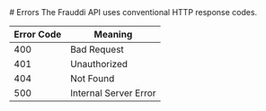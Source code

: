<div class="errors-en">
# Errors
The Frauddi API uses conventional HTTP response codes.

Error Code | Meaning
---------- | -------
400 | Bad Request
401 | Unauthorized
404 | Not Found
500 | Internal Server Error
</div>

<div class="errors-es" style="display: none;">
# Errores
La API de Frauddi utiliza códigos de respuesta HTTP convencionales.

Código | Significado
------- | -----------
400 | Solicitud Incorrecta
401 | No Autorizado
404 | No Encontrado
500 | Error del Servidor
</div>
